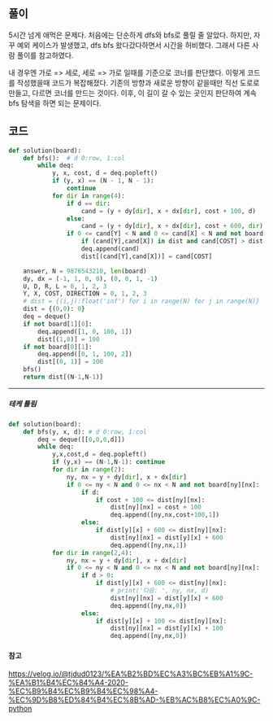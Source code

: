 ## 풀이

5시간 넘게 애먹은 문제다. 처음에는 단순하게 dfs와 bfs로 풀릴 줄 알았다. 하지만, 자꾸 예외 케이스가 발생했고, dfs bfs 왔다갔다하면서 시간을 허비했다. 그래서 다른 사람 풀이를 참고하였다.

내 경우엔 가로 => 세로, 세로 => 가로 일때를 기준으로 코너를 판단했다. 이렇게 코드를 작성했을때 코드가 복잡해졌다. 기존의 방향과 새로운 방향이 같을때만 직선 도로로 만들고, 다르면 코너를 만드는 것이다. 이후, 이 길이 갈 수 있는 곳인지 판단하여 계속 bfs 탐색을 하면 되는 문제이다.



## 코드

```python
def solution(board):
    def bfs():  # d 0:row, 1:col
        while deq:
            y, x, cost, d = deq.popleft()
            if (y, x) == (N - 1, N - 1):
                continue
            for dir in range(4):
                if d == dir:
                    cand = (y + dy[dir], x + dx[dir], cost + 100, d)
                else:
                    cand = (y + dy[dir], x + dx[dir], cost + 600, dir)
                if 0 <= cand[Y] < N and 0 <= cand[X] < N and not board[cand[Y]][cand[X]]:
                    if (cand[Y],cand[X]) in dist and cand[COST] > dist[(cand[Y],cand[X])]: continue
                    deq.append(cand)
                    dist[(cand[Y],cand[X])] = cand[COST]

    answer, N = 9876543210, len(board)
    dy, dx = (-1, 1, 0, 0), (0, 0, 1, -1)
    U, D, R, L = 0, 1, 2, 3
    Y, X, COST, DIRECTION = 0, 1, 2, 3
    # dist = {(i,j):float('inf') for i in range(N) for j in range(N)}
    dist = {(0,0): 0}
    deq = deque()
    if not board[1][0]:
        deq.append([1, 0, 100, 1])
        dist[(1,0)] = 100
    if not board[0][1]:
        deq.append([0, 1, 100, 2])
        dist[(0, 1)] = 100
    bfs()
    return dist[(N-1,N-1)]
```

---

##### 테케 틀림

```python
def solution(board):
    def bfs(y, x, d): # d 0:row, 1:col
        deq = deque([[0,0,0,d]])
        while deq:
            y,x,cost,d = deq.popleft()
            if (y,x) == (N-1,N-1): continue
            for dir in range(2):
                ny, nx = y + dy[dir], x + dx[dir]
                if 0 <= ny < N and 0 <= nx < N and not board[ny][nx]:
                    if d:
                        if cost + 100 <= dist[ny][nx]:
                            dist[ny][nx] = cost + 100
                            deq.append([ny,nx,cost+100,1])
                    else:
                        if dist[y][x] + 600 <= dist[ny][nx]:
                            dist[ny][nx] = dist[y][x] + 600
                            deq.append([ny,nx,1])
            for dir in range(2,4):
                ny, nx = y + dy[dir], x + dx[dir]
                if 0 <= ny < N and 0 <= nx < N and not board[ny][nx]:
                    if d > 0:
                        if dist[y][x] + 600 <= dist[ny][nx]:
                            # print('다음: ', ny, nx, d)
                            dist[ny][nx] = dist[y][x] + 600
                            deq.append([ny,nx,0])
                    else:
                        if dist[y][x] + 100 <= dist[ny][nx]:
                            dist[ny][nx] = dist[y][x] + 100
                            deq.append([ny,nx,0])
```



#### 참고

https://velog.io/@tjdud0123/%EA%B2%BD%EC%A3%BC%EB%A1%9C-%EA%B1%B4%EC%84%A4-2020-%EC%B9%B4%EC%B9%B4%EC%98%A4-%EC%9D%B8%ED%84%B4%EC%8B%AD-%EB%AC%B8%EC%A0%9C-python